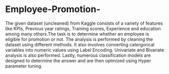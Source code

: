 # Employee-Promotion-
The given dataset (uncleaned) from Kaggle consists of a variety of features like KPIs, Previous year ratings, Training scores, Experience and education among many others.The task is to determine whether an employee is eligible for promotion or not. The analysis is performed by cleaning the dataset using different methods. It also involves converting catergorical variables into numeric values using Label Encoding. Univariate and Bivariate analysis is also performed. Lastly, numerous classification models are designed to determine the answer and are then optmized using Hyper parameter tuning.

